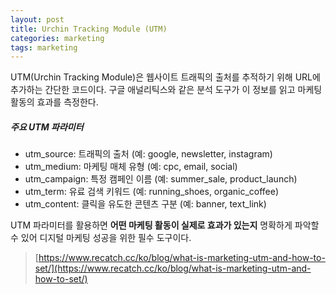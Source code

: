```yaml
---
layout: post
title: Urchin Tracking Module (UTM)
categories: marketing
tags: marketing
---
```


UTM(Urchin Tracking Module)은 웹사이트 트래픽의 출처를 추적하기 위해 URL에 추가하는 간단한 코드이다. 구글 애널리틱스와 같은 분석 도구가 이 정보를 읽고 마케팅 활동의 효과를 측정한다.

##### 주요 UTM 파라미터

- utm_source: 트래픽의 출처 (예: google, newsletter, instagram)
- utm_medium: 마케팅 매체 유형 (예: cpc, email, social)
- utm_campaign: 특정 캠페인 이름 (예: summer_sale, product_launch)
- utm_term: 유료 검색 키워드 (예: running_shoes, organic_coffee)
- utm_content: 클릭을 유도한 콘텐츠 구분 (예: banner, text_link)

UTM 파라미터를 활용하면 **어떤 마케팅 활동이 실제로 효과가 있는지** 명확하게 파악할 수 있어 디지털 마케팅 성공을 위한 필수 도구이다.

> [https://www.recatch.cc/ko/blog/what-is-marketing-utm-and-how-to-set/](https://www.recatch.cc/ko/blog/what-is-marketing-utm-and-how-to-set/)